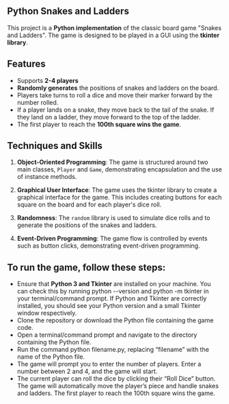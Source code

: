## **Python Snakes and Ladders**

This project is a **Python implementation** of the classic board game "Snakes and Ladders". The game is designed to be played in a GUI using the **tkinter library**.

## **Features**

- Supports **2-4 players**
- **Randomly generates** the positions of snakes and ladders on the board.
- Players take turns to roll a dice and move their marker forward by the number rolled.
- If a player lands on a snake, they move back to the tail of the snake. If they land on a ladder, they move forward to the top of the ladder.
- The first player to reach the **100th square wins the game**.

## **Techniques and Skills**

1. **Object-Oriented Programming**: The game is structured around two main classes, `Player` and `Game`, demonstrating encapsulation and the use of instance methods.

2. **Graphical User Interface**: The game uses the tkinter library to create a graphical interface for the game. This includes creating buttons for each square on the board and for each player's dice roll.

3. **Randomness**: The `random` library is used to simulate dice rolls and to generate the positions of the snakes and ladders.

4. **Event-Driven Programming**: The game flow is controlled by events such as button clicks, demonstrating event-driven programming.

## **To run the game, follow these steps:**

- Ensure that **Python 3 and Tkinter** are installed on your machine. You can check this by running python --version and python -m tkinter in your terminal/command prompt. If Python and Tkinter are correctly installed, you should see your Python version and a small Tkinter window respectively.
- Clone the repository or download the Python file containing the game code.
- Open a terminal/command prompt and navigate to the directory containing the Python file.
- Run the command python filename.py, replacing “filename” with the name of the Python file.
- The game will prompt you to enter the number of players. Enter a number between 2 and 4, and the game will start.
- The current player can roll the dice by clicking their “Roll Dice” button. The game will automatically move the player’s piece and handle snakes and ladders. The first player to reach the 100th square wins the game.
